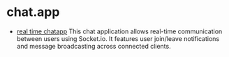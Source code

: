 # chat.app
- [real time chatapp](https://appsail-50023737986.development.catalystappsail.in)
This chat application allows real-time communication between users using Socket.io. It features user join/leave notifications and message broadcasting across connected clients.

